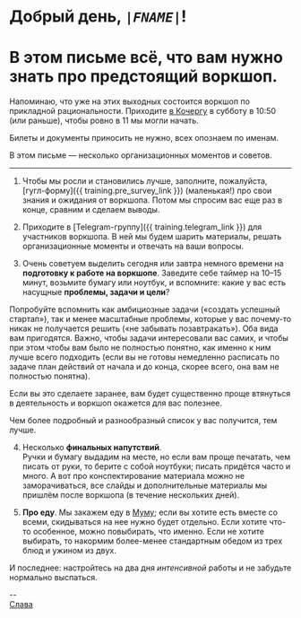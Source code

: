 # Добрый день, <code>*|FNAME|*</code>!
# В этом письме всё, что вам нужно знать про предстоящий воркшоп.

Напоминаю, что уже на этих выходных состоится воркшоп по прикладной рациональности. Приходите [в Кочергу](https://kocherga-club.ru/#contacts) в субботу в 10:50 (или раньше), чтобы ровно в 11 мы могли начать.

Билеты и документы приносить не нужно, всех опознаем по именам.

В этом письме — несколько организационных моментов и советов.
 
<hr />

1) Чтобы мы росли и становились лучше, заполните, пожалуйста, [гугл-форму]({{ training.pre_survey_link }}) (маленькая!) про свои знания и ожидания от воркшопа. Потом мы спросим вас еще раз в конце, сравним и сделаем выводы.

2) Приходите в [Telegram-группу]({{ training.telegram_link }}) для участников воркшопа. В ней мы будем шарить материалы, решать организационные моменты и отвечать на ваши вопросы.

3) Очень советуем выделить сегодня или завтра немного времени на **подготовку к работе на воркшопе**. Заведите себе таймер на 10–15 минут, возьмите бумагу или ноутбук, и вспомните: какие у вас есть насущные **проблемы, задачи и цели**?

Попробуйте вспомнить как амбициозные задачи («создать успешный стартап»), так и менее масштабные проблемы, которые у вас почему-то никак не получается решить («не забывать позавтракать»). Оба вида вам пригодятся. Важно, чтобы задачи интересовали вас самих, и чтобы при этом чтобы вам было не полностью понятно, как именно к ним лучше всего подходить (если вы не готовы немедленно расписать по задаче план действий от начала и до конца, скорее всего, она вам не полностью понятна).

Если вы это сделаете заранее, вам будет существенно проще втянуться в деятельность и воркшоп окажется для вас полезнее.

Чем более подробный и разнообразный список у вас получится, тем лучше.

4) Несколько **финальных напутствий**.<br />
Ручки и бумагу выдадим на месте, но если вам проще печатать, чем писать от руки, то берите с собой ноутбуки; писать придётся часто и много.
А вот про конспектирование материала можно не заморачиваться, все слайды и дополнительные материалы мы пришлём после воркшопа (в течение нескольких дней).

5) **Про еду**. Мы закажем еду в [Муму](https://www.cafemumu.ru/); если вы хотите есть вместе со всеми, скидываться на нее нужно будет отдельно. Если хотите что-то особенное, можно повыбирать, что именно. Если не хотите выбирать, то накормим более-менее стандартным обедом из трех блюд и ужином из двух. 

И последнее: настройтесь на два дня *интенсивной* работы и не забудьте нормально выспаться.

--<br/>
[Слава](https://vk.com/berekuk)
